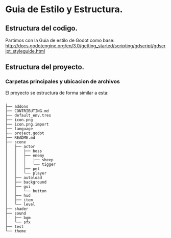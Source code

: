 
# Guia de Estilo y Estructura.

## Estructura del codigo.

Partimos con la Guia de estilo de Godot como base: http://docs.godotengine.org/en/3.0/getting_started/scripting/gdscript/gdscript_styleguide.html

## Estructura del proyecto.

### Carpetas principales y ubicacion de archivos

El proyecto se estructura de forma similar a esta:

```
.
├── addons
├── CONTRIBUTING.md
├── default_env.tres
├── icon.png
├── icon.png.import
├── language
├── project.godot
├── README.md
├── scene
│   ├── actor
│   │   ├── boss
│   │   ├── enemy
│   │   │   ├── sheep
│   │   │   └── tigger
│   │   ├── pet
│   │   └── player
│   ├── autoload
│   ├── background
│   ├── gui
│   │   └── button
│   ├── hud
│   ├── item
│   └── level
├── shader
├── sound
│   ├── bgm
│   └── sfx
├── test
└── theme
```
